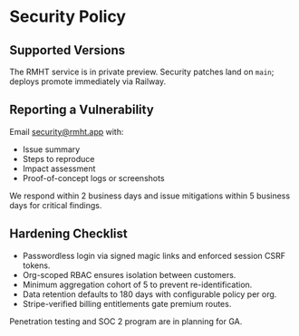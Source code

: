 # Security Policy

## Supported Versions

The RMHT service is in private preview. Security patches land on `main`; deploys promote immediately via Railway.

## Reporting a Vulnerability

Email security@rmht.app with:

- Issue summary
- Steps to reproduce
- Impact assessment
- Proof-of-concept logs or screenshots

We respond within 2 business days and issue mitigations within 5 business days for critical findings.

## Hardening Checklist

- Passwordless login via signed magic links and enforced session CSRF tokens.
- Org-scoped RBAC ensures isolation between customers.
- Minimum aggregation cohort of 5 to prevent re-identification.
- Data retention defaults to 180 days with configurable policy per org.
- Stripe-verified billing entitlements gate premium routes.

Penetration testing and SOC 2 program are in planning for GA.
